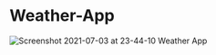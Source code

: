 # Weather-App 
![Screenshot 2021-07-03 at 23-44-10 Weather App](https://user-images.githubusercontent.com/64111093/124363571-a4cc8900-dc59-11eb-8d73-8b96a0a6227f.png)
